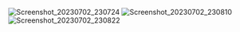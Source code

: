 ![Screenshot_20230702_230724](https://github.com/goutam2597/ModuleEightTaskManagement/assets/134217195/eabf7837-18b5-4738-a2e7-052265312798)
![Screenshot_20230702_230810](https://github.com/goutam2597/ModuleEightTaskManagement/assets/134217195/2e9d42ef-816c-44e7-8f59-50ebdd2904bf)
![Screenshot_20230702_230822](https://github.com/goutam2597/ModuleEightTaskManagement/assets/134217195/df144a49-5472-4c6d-9830-c12a816c869c)
